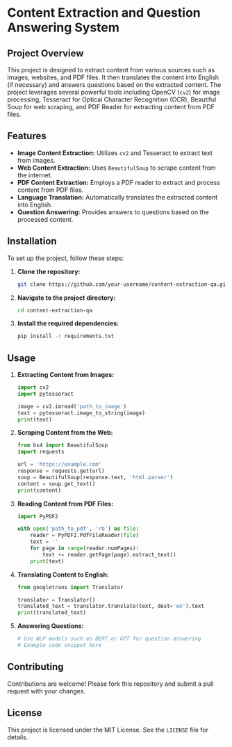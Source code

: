 # Content Extraction and Question Answering System

## Project Overview
This project is designed to extract content from various sources such as images, websites, and PDF files. It then translates the content into English (if necessary) and answers questions based on the extracted content. The project leverages several powerful tools including OpenCV (`cv2`) for image processing, Tesseract for Optical Character Recognition (OCR), Beautiful Soup for web scraping, and PDF Reader for extracting content from PDF files.

## Features
- **Image Content Extraction:** Utilizes `cv2` and Tesseract to extract text from images.
- **Web Content Extraction:** Uses `BeautifulSoup` to scrape content from the internet.
- **PDF Content Extraction:** Employs a PDF reader to extract and process content from PDF files.
- **Language Translation:** Automatically translates the extracted content into English.
- **Question Answering:** Provides answers to questions based on the processed content.

## Installation

To set up the project, follow these steps:

1. **Clone the repository:**
    ```bash
    git clone https://github.com/your-username/content-extraction-qa.git
    ```

2. **Navigate to the project directory:**
    ```bash
    cd content-extraction-qa
    ```

3. **Install the required dependencies:**
    ```bash
    pip install -r requirements.txt
    ```

## Usage

1. **Extracting Content from Images:**
    ```python
    import cv2
    import pytesseract

    image = cv2.imread('path_to_image')
    text = pytesseract.image_to_string(image)
    print(text)
    ```

2. **Scraping Content from the Web:**
    ```python
    from bs4 import BeautifulSoup
    import requests

    url = 'https://example.com'
    response = requests.get(url)
    soup = BeautifulSoup(response.text, 'html.parser')
    content = soup.get_text()
    print(content)
    ```

3. **Reading Content from PDF Files:**
    ```python
    import PyPDF2

    with open('path_to_pdf', 'rb') as file:
        reader = PyPDF2.PdfFileReader(file)
        text = ''
        for page in range(reader.numPages):
            text += reader.getPage(page).extract_text()
        print(text)
    ```

4. **Translating Content to English:**
    ```python
    from googletrans import Translator

    translator = Translator()
    translated_text = translator.translate(text, dest='en').text
    print(translated_text)
    ```

5. **Answering Questions:**
    ```python
    # Use NLP models such as BERT or GPT for question answering
    # Example code snippet here
    ```

## Contributing
Contributions are welcome! Please fork this repository and submit a pull request with your changes.

## License
This project is licensed under the MIT License. See the `LICENSE` file for details.
